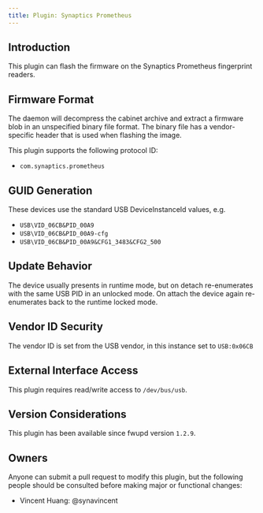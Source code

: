 ```yaml
---
title: Plugin: Synaptics Prometheus
---
```


## Introduction

This plugin can flash the firmware on the Synaptics Prometheus fingerprint readers.

## Firmware Format

The daemon will decompress the cabinet archive and extract a firmware blob in
an unspecified binary file format. The binary file has a vendor-specific header
that is used when flashing the image.

This plugin supports the following protocol ID:

* `com.synaptics.prometheus`

## GUID Generation

These devices use the standard USB DeviceInstanceId values, e.g.

* `USB\VID_06CB&PID_00A9`
* `USB\VID_06CB&PID_00A9-cfg`
* `USB\VID_06CB&PID_00A9&CFG1_3483&CFG2_500`

## Update Behavior

The device usually presents in runtime mode, but on detach re-enumerates with
the same USB PID in an unlocked mode. On attach the device again re-enumerates
back to the runtime locked mode.

## Vendor ID Security

The vendor ID is set from the USB vendor, in this instance set to `USB:0x06CB`

## External Interface Access

This plugin requires read/write access to `/dev/bus/usb`.

## Version Considerations

This plugin has been available since fwupd version `1.2.9`.

## Owners

Anyone can submit a pull request to modify this plugin, but the following people should be
consulted before making major or functional changes:

* Vincent Huang: @synavincent
